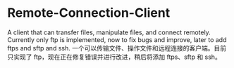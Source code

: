 # Remote-Connection-Client
A client that can transfer files, manipulate files, and connect remotely. Currently only ftp is implemented, now to fix bugs and improve, later to add ftps and sftp and ssh.   一个可以传输文件、操作文件和远程连接的客户端。目前只实现了 ftp，现在正在修复错误并进行改进，稍后将添加 ftps、sftp 和 ssh。
